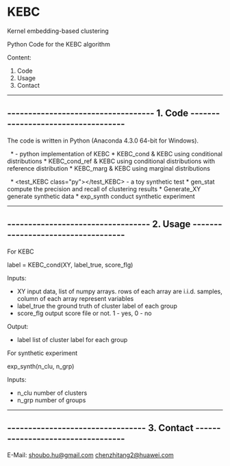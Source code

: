 # KEBC
Kernel embedding-based clustering

Python Code for the KEBC algorithm

Content:

1. Code
2. Usage
3. Contact


-------------------------------------------------------------------------------
----------------------------------- 1. Code -----------------------------------
-------------------------------------------------------------------------------

The code is written in Python (Anaconda 4.3.0 64-bit for Windows).

   * <KEBC class="py"></KEBC>  - python implementation of KEBC
     * KEBC_cond           & KEBC using conditional distributions
     * KEBC_cond_ref       & KEBC using conditional distributions with reference distribution
     * KEBC_marg           & KEBC using marginal distributions

   * <test_KEBC class="py"></test_KEBC>  - a toy synthetic test
     * gen_stat            compute the precision and recall of clustering results
     * Generate_XY         generate synthetic data
     * exp_synth           conduct synthetic experiment

-------------------------------------------------------------------------------
---------------------------------- 2. Usage -----------------------------------
-------------------------------------------------------------------------------

For KEBC

label = KEBC\_cond(XY, label_true, score_flg)

Inputs:
  * XY          input data, list of numpy arrays. rows of each array are i.i.d.
              samples, column of each array represent variables
  * label_true  the ground truth of cluster label of each group
  * score_flg   output score file or not. 1 - yes, 0 - no

Output:
  * label       list of cluster label for each group

For synthetic experiment

exp_synth(n_clu, n_grp)

Inputs:
  * n_clu       number of clusters
  * n_grp       number of groups

-------------------------------------------------------------------------------
--------------------------------- 3. Contact ----------------------------------
-------------------------------------------------------------------------------

E-Mail: 
shoubo.hu@gmail.com
chenzhitang2@huawei.com
